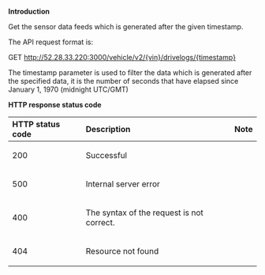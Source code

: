 **Introduction**

Get the sensor data feeds which is generated after the given timestamp.

The API request format is:

GET http://52.28.33.220:3000/vehicle/v2/{vin}/drivelogs/{timestamp}

The timestamp parameter is used to filter the data which is generated after the specified data, it is the number of seconds that have elapsed since January 1, 1970 (midnight UTC/GMT)


**HTTP response status code**

<table>
<thead>
<tr>
<th id="parameter" style="text-align:left;">HTTP status code            </th>
<th id="type" style="text-align:left;">Description        </th>
<th id="required" style="text-align:left;">Note   </th>
</tr>
</thead>

<tbody>


<tr>
<td style="text-align:left;"><p>200 </p></td>
<td style="text-align:left;"><p>Successful </p></td>
<td style="text-align:left;"><p> </p></td>
</tr>
<tr>
<td style="text-align:left;"><p>500 </p></td>
<td style="text-align:left;"><p>Internal server error</p></td>
<td style="text-align:left;"><p> </p></td>
</tr>
<tr>
<td style="text-align:left;"><p>400 </p></td>
<td style="text-align:left;"><p>The syntax of the request is not correct.
 </p></td>
<td style="text-align:left;"><p> </p></td>
</tr>
<tr>
<td style="text-align:left;"><p>404 </p></td>
<td style="text-align:left;"><p>Resource not found </p></td>
<td style="text-align:left;"><p> </p></td>
</tr>
</tbody>
</table>
